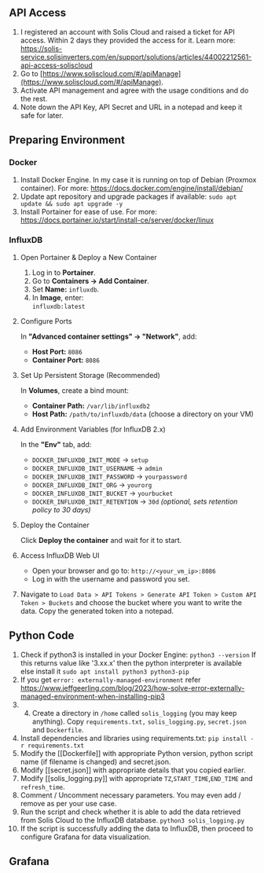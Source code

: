 ## API Access

1. I registered an account with Solis Cloud and raised a ticket for API access. Within 2 days they provided the access for it. Learn more: https://solis-service.solisinverters.com/en/support/solutions/articles/44002212561-api-access-soliscloud
2. Go to [https://www.soliscloud.com/#/apiManage](https://www.soliscloud.com/#/apiManage).
3. Activate API management and agree with the usage conditions and do the rest.
4. Note down the API Key, API Secret and URL in a notepad and keep it safe for later.

## Preparing Environment

### Docker

1. Install Docker Engine. In my case it is running on top of Debian (Proxmox container). For more: https://docs.docker.com/engine/install/debian/
2. Update apt repository and upgrade packages if available:
		`sudo apt update && sudo apt upgrade -y`
3. Install Portainer for ease of use. For more: https://docs.portainer.io/start/install-ce/server/docker/linux

### InfluxDB

1. Open Portainer & Deploy a New Container

	1. Log in to **Portainer**.
	2. Go to **Containers → Add Container**.
	3. Set **Name:** `influxdb`.
	4. In **Image**, enter:    
		`influxdb:latest`

2. Configure Ports

	In **"Advanced container settings" → "Network"**, add:
    - **Host Port:** `8086`
    - **Container Port:** `8086`

3. Set Up Persistent Storage (Recommended)

	In **Volumes**, create a bind mount:
    - **Container Path:** `/var/lib/influxdb2`
    - **Host Path:** `/path/to/influxdb/data` (choose a directory on your VM)

4.  Add Environment Variables (for InfluxDB 2.x)

	In the **"Env"** tab, add:
	- `DOCKER_INFLUXDB_INIT_MODE` → `setup`
	- `DOCKER_INFLUXDB_INIT_USERNAME` → `admin`
	- `DOCKER_INFLUXDB_INIT_PASSWORD` → `yourpassword`
	- `DOCKER_INFLUXDB_INIT_ORG` → `yourorg`
	- `DOCKER_INFLUXDB_INIT_BUCKET` → `yourbucket`
	- `DOCKER_INFLUXDB_INIT_RETENTION` → `30d` _(optional, sets retention policy to 30 days)_

5. Deploy the Container

	Click **Deploy the container** and wait for it to start.

6.  Access InfluxDB Web UI

	- Open your browser and go to:
	    `http://<your_vm_ip>:8086`
	- Log in with the username and password you set.

7. Navigate to `Load Data > API Tokens > Generate API Token > Custom API Token > Buckets` and choose the bucket where you want to write the data. Copy the generated token into a notepad.

## Python Code

1. Check if python3 is installed in your Docker Engine:
		`python3 --version`
	If this returns value like '3.xx.x' then the python interpreter is available else install it
		`sudo apt install python3 python3-pip`
2. If you get `error: externally-managed-environment` refer https://www.jeffgeerling.com/blog/2023/how-solve-error-externally-managed-environment-when-installing-pip3
3. 4. Create a directory in `/home` called `solis_logging` (you may keep anything). Copy `requirements.txt,` `solis_logging.py`, `secret.json` and `Dockerfile`.
4. Install dependencies and libraries using requirements.txt:
		`pip install -r requirements.txt`
5. Modify the [[Dockerfile]] with appropriate Python version, python script name (if filename is changed) and secret.json.
6. Modify [[secret.json]] with appropriate details that you copied earlier.
7. Modify [[solis_logging.py]] with appropriate `TZ`,`START_TIME`,`END_TIME` and `refresh_time`.
8. Comment / Uncomment necessary parameters. You may even add / remove as per your use case.
9. Run the script and check whether it is able to add the data retrieved from Solis Cloud to the InfluxDB database.
		`python3 solis_logging.py`
10. If the script is successfully adding the data to InfluxDB, then proceed to configure Grafana for data visualization.

## Grafana

